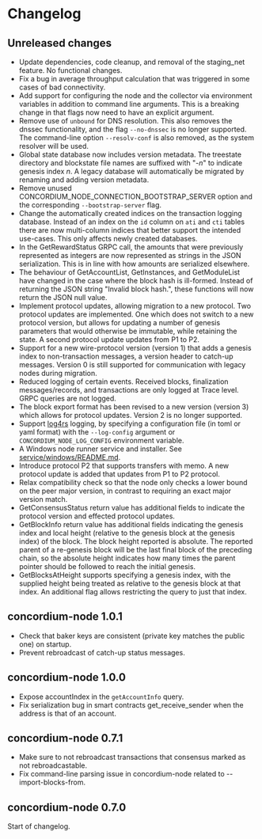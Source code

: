 # Changelog

## Unreleased changes

- Update dependencies, code cleanup, and removal of the staging_net feature. No functional changes.
- Fix a bug in average throughput calculation that was triggered in some cases
  of bad connectivity.
- Add support for configuring the node and the collector via environment
  variables in addition to command line arguments. This is a breaking change in
  that flags now need to have an explicit argument.
- Remove use of `unbound` for DNS resolution. This also removes the dnssec functionality, and the
  flag `--no-dnssec` is no longer supported. The command-line option `--resolv-conf` is also
  removed, as the system resolver will be used.
- Global state database now includes version metadata. The treestate directory and blockstate file
  names are suffixed with "-*n*" to indicate genesis index *n*.
  A legacy database will automatically be migrated by renaming and adding version metadata.
- Remove unused CONCORDIUM_NODE_CONNECTION_BOOTSTRAP_SERVER option and the
  corresponding `--bootstrap-server` flag.
- Change the automatically created indices on the transaction logging database.
  Instead of an index on the `id` column on `ati` and `cti` tables there are now
  multi-column indices that better support the intended use-cases. This only
  affects newly created databases.
- In the GetRewardStatus GRPC call, the amounts that were previously represented as integers are now
  represented as strings in the JSON serialization. This is in line with how amounts are serialized
  elsewhere.
- The behaviour of GetAccountList, GetInstances, and GetModuleList have changed in the case
  where the block hash is ill-formed. Instead of returning the JSON string "Invalid block hash.",
  these functions will now return the JSON null value.
- Implement protocol updates, allowing migration to a new protocol. Two protocol updates are
  implemented. One which does not switch to a new protocol version, but allows for updating a number
  of genesis parameters that would otherwise be immutable, while retaining the
  state. A second protocol update updates from P1 to P2.
- Support for a new wire-protocol version (version 1) that adds a genesis index to non-transaction
  messages, a version header to catch-up messages. Version 0 is still supported for communication
  with legacy nodes during migration.
- Reduced logging of certain events. Received blocks, finalization messages/records, and
  transactions are only logged at Trace level. GRPC queries are not logged.
- The block export format has been revised to a new version (version 3) which allows for
  protocol updates. Version 2 is no longer supported.
- Support [log4rs](https://docs.rs/log4rs/1.0.0/log4rs/) logging, by specifying a configuration file
  (in toml or yaml format) with the `--log-config` argument or `CONCORDIUM_NODE_LOG_CONFIG`
  environment variable.
- A Windows node runner service and installer.
  See [service/windows/README.md](service/windows/README.md).
- Introduce protocol P2 that supports transfers with memo. A new protocol update
  is added that updates from P1 to P2 protocol.
- Relax compatibility check so that the node only checks a lower bound on the
  peer major version, in contrast to requiring an exact major version match.
- GetConsensusStatus return value has additional fields to indicate the protocol
  version and effected protocol updates.
- GetBlockInfo return value has additional fields indicating the genesis index and local height
  (relative to the genesis block at the genesis index) of the block. The block height reported
  is absolute. The reported parent of a re-genesis block will be the last final block of the
  preceding chain, so the absolute height indicates how many times the parent pointer should be
  followed to reach the initial genesis.
- GetBlocksAtHeight supports specifying a genesis index, with the supplied height being treated as
  relative to the genesis block at that index. An additional flag allows restricting the query to
  just that index.

## concordium-node 1.0.1

- Check that baker keys are consistent (private key matches the public one) on startup.
- Prevent rebroadcast of catch-up status messages.

## concordium-node 1.0.0

- Expose accountIndex in the `getAccountInfo` query.
- Fix serialization bug in smart contracts get_receive_sender when the address
  is that of an account.

## concordium-node 0.7.1

- Make sure to not rebroadcast transactions that consensus marked as not
  rebroadcastable.
- Fix command-line parsing issue in concordium-node related to --import-blocks-from.

## concordium-node 0.7.0

Start of changelog.
